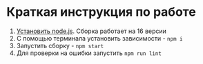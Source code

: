 # Краткая инструкция по работе

1. [Установить node.js](https://nodejs.org/download/release/latest-v16.x/). Сборка работает на 16 версии
2. С помощью терминала установить зависимости - `npm i`
3. Запустить сборку - `npm start`
4. Для проверки на ошибки запустить `npm run lint`

